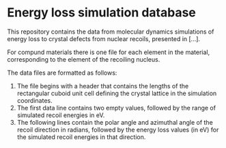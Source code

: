 Energy loss simulation database
===============================

This repository contains the data from molecular dynamics simulations of energy loss to crystal defects from nuclear recoils, presented in [...].

For compund materials there is one file for each element in the material, corresponding to the element of the recoiling nucleus.

The data files are formatted as follows:

1. The file begins with a header that contains the lengths of the rectangular cuboid unit cell defining the crystal lattice in the simulation coordinates.
2. The first data line contains two empty values, followed by the range of simulated recoil energies in eV.
3. The following lines contain the polar angle and azimuthal angle of the recoil direction in radians, followed by the energy loss values (in eV) for the simulated recoil energies in that direction.
